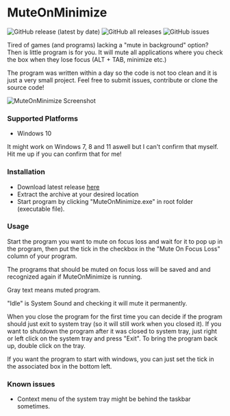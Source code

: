 ﻿
# MuteOnMinimize #
![GitHub release (latest by date)](https://img.shields.io/github/v/release/BlakkM9/MuteOnMinimize)
![GitHub all releases](https://img.shields.io/github/downloads/BlakkM9/MuteOnMinimize/total)
![GitHub issues](https://img.shields.io/github/issues/BlakkM9/MuteOnMinimize)

Tired of games (and programs) lacking a "mute in background" option? Then is little program is for you.
It will mute all applications where you check the box when they lose focus (ALT + TAB, minimize etc.)

The program was written within a day so the code is not too clean and it is just a very small project.
Feel free to submit issues, contribute or clone the source code! 

![MuteOnMinimize Screenshot](https://puu.sh/IzkfX/9874511d37.png)

### Supported Platforms ###
- Windows 10

It might work on Windows 7, 8 and 11 aswell but I can't confirm that myself. Hit me up if you can confirm that for me!

### Installation ###
- Download latest release [here](https://github.com/BlakkM9/MuteOnMinimize/releases/latest/download/MuteOnMinimize.zip)
- Extract the archive at your desired location
- Start program by clicking "MuteOnMinimize.exe" in root folder (executable file).

### Usage ###
Start the program you want to mute on focus loss and wait for it to pop up in the program, then put the tick in the checkbox in the "Mute On Focus Loss" column of your program.

The programs that should be muted on focus loss will be saved and and recognized again if MuteOnMinimize is running.

Gray text means muted program.

"Idle" is System Sound and checking it will mute it permanently.

When you close the program for the first time you can decide if the program should just exit to system tray (so it will still work when you closed it). If you want to shutdown the program after it was closed to system tray, just right or left click on the system tray and press "Exit". To bring the program back up, double click on the tray.

If you want the program to start with windows, you can just set the tick in the associated box in the bottom left.


### Known issues ###

- Context menu of the system tray might be behind the taskbar sometimes.
